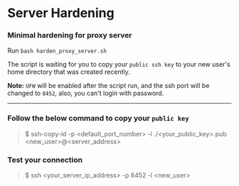 # Server Hardening
### Minimal hardening for proxy server

Run `bash harden_proxy_server.sh`

The script is waiting for you to copy your `public ssh key` to your new user's home directory that was created recently. 

**Note:** `UFW` will be enabled after the script run, and the ssh port will be changed to `8452`, also, you can't login with password.

--- 

### Follow the below command to copy your `public key`
> $ ssh-copy-id -p <default_port_number> -i ./<your_public_key>.pub <new_user>@<server_address>

### Test your connection
> $ ssh <your_server_ip_address> -p 8452 -l <new_user>
